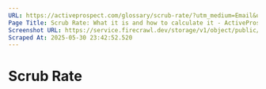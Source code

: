 ```yaml
---
URL: https://activeprospect.com/glossary/scrub-rate/?utm_medium=Email&utm_source=Website&utm_campaign=AP-Email-InsideCBM-Dec
Page Title: Scrub Rate: What it is and how to calculate it - ActiveProspect
Screenshot URL: https://service.firecrawl.dev/storage/v1/object/public/media/screenshot-756bed5b-1280-4e27-9255-f3de0ac517fb.png
Scraped At: 2025-05-30 23:42:52.520
---
```

# Scrub Rate




